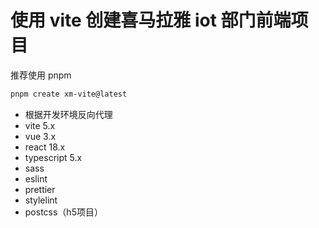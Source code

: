 # 使用 vite 创建喜马拉雅 iot 部门前端项目

推荐使用 pnpm

```zsh
pnpm create xm-vite@latest
```

- 根据开发环境反向代理
- vite 5.x
- vue 3.x
- react 18.x
- typescript 5.x
- sass
- eslint
- prettier
- stylelint
- postcss（h5项目）
